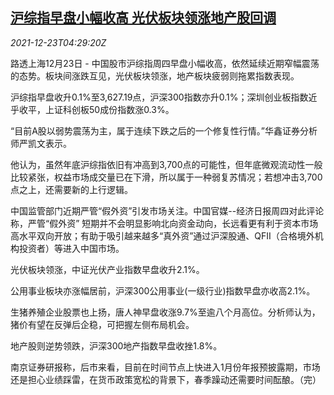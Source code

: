 <!--1640233862000-->
[沪综指早盘小幅收高 光伏板块领涨地产股回调](https://cn.reuters.com/article/china-stock-market-morning-1223-idCNKBS2J209Y)
------

<div><i>2021-12-23T04:29:20Z</i></div><p>路透上海12月23日 - 中国股市沪综指周四早盘小幅收高，依然延续近期窄幅震荡的态势。板块间涨跌互见，光伏板块领涨，地产板块疲弱则拖累指数表现。</p><p>沪综指早盘收升0.1%至3,627.19点，沪深300指数亦升0.1%；深圳创业板指数近乎收平，上证科创板50成份指数涨0.3%。</p><p>“目前A股以弱势震荡为主，属于连续下跌之后的一个修复性行情。”华鑫证券分析师严凯文表示。</p><p>他认为，虽然年底沪综指依旧有冲高到3,700点的可能性，但年底微观流动性一般比较紧张，权益市场成交量已在下滑，所以属于一种弱复苏情况；若想冲击3,700点之上，还需要新的上行逻辑。</p><p>中国监管部门近期严管“假外资”引发市场关注。中国官媒--经济日报周四对此评论称，严管“假外资” 短期并不会明显影响北向资金动向，长远看更有利于资本市场高水平双向开放；有助于吸引越来越多“真外资”通过沪深股通、QFII（合格境外机构投资者）等进入中国市场。</p><p>光伏板块领涨，中证光伏产业指数早盘收升2.1%。</p><p>公用事业板块亦涨幅居前，沪深300公用事业(一级行业)指数早盘亦收高2.1%。</p><p>生猪养殖企业股票也上扬，唐人神早盘收涨9.7%至逾八个月高位。分析师认为，猪价有望在反弹后企稳，可把握左侧布局机会。</p><p>地产股则逆势领跌，沪深300地产指数早盘收挫1.8%。</p><p>南京证券研报称，后市来看，目前在时间节点上快进入1月份年报预披露期，市场还是担心业绩踩雷，在货币政策宽松的背景下，春季躁动还需要时间酝酿。（完）</p>
